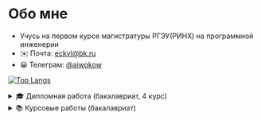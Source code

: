 # Обо мне

-   Учусь на первом курсе магистратуры РГЭУ(РИНХ) на программной инженерии
-   ✉️ Почта: [eckyl@bk.ru](mailto:eckyl@bk.ru)
-   😀 Телеграм: [@aiwokow](https://telegram.me/aiwokow)

[![Top Langs](https://github-readme-stats.vercel.app/api/top-langs/?username=wybin4&layout=compact)](https://github.com/anuraghazra/github-readme-stats)

<details>
<summary>🎓 Дипломная работа (бакалавриат, 4 курс)</summary>

### Платформа для корпоративного обучения

**Технологический стек:**
-   Бэкенд: Java & Spring Boot
-   Фронтенд: Next.js

**Материалы:**
-   📄 [Пояснительная записка](https://drive.google.com/file/d/1uZRtXfrvYbpTEe4QyUdLLvkP_ukHu4Zq/view)
-   🎥 [Презентация](https://drive.google.com/file/d/1B9aa12FMHAV_lGbYAmnqA5G5O-7KFvpc/view)
-   📹 [Демонстрация работы](https://rutube.ru/video/9b6772469c10244cf12cd8aa1e278f10/)
-   💻 [Исходный код](https://github.com/wybin4/flowledge)

</details>

<details>
<summary>📚 Курсовые работы (бакалавриат)</summary>
<br/>
<details>
<summary>4 курс, 1 семестр - Трекинг настроения</summary>
    
<br/>
    
**Проект:** Мобильное приложение для трекинга настроения

**Состав проекта:**
-   Мобильное приложение: Kotlin для Android
-   Бэкенд: Node.js

**Материалы:**
-   📹 [Демонстрация работы](https://rutube.ru/video/5da3924470fe8be5a4bb1d65454874ef/)
-   📱 [Мобильное приложение](https://github.com/wybin4/mood-tracker-mobile)
-   🖥️ [Бэкенд](https://github.com/wybin4/mood-tracker-backend)

</details>

<details>
<br/>
<summary>3 курс, 2 семестр - Мобильное приложение собственника жилья</summary>
    
<br/>
    
**Проект:** Мобильное приложение для собственников жилья

**Технологии:** Kotlin для Android

**Материалы:**
-   📄 [Пояснительная записка](https://drive.google.com/file/d/1MnQTcXBo8PKTTzNf4_BBji0rsf_h5Mse/view)
-   📹 [Демонстрация работы](https://youtu.be/MxwgVbCVKBM)
-   💻 [Исходный код](https://github.com/wybin4/myhome-mobile)

</details>

<details>
<br/>
<details>
<summary>3 курс, 1 семестр - Автоматизация взаимодействия УК и собственников</summary>
    
<br/>
    
**Проект:** Система автоматизации взаимодействия собственников и УК

**Технологический стек:**
-   Фронтенд: NextJS
-   Бэкенд: NestJS
-   Развертывание: Ansible, Docker Swarm

**Материалы:**
-   📄 [Пояснительная записка](https://drive.google.com/file/d/14asqR2Qp9Nc1yUXYMhvSUg1pUwGQY7tT/view)
-   📹 [Демонстрация фронтенда](https://www.youtube.com/watch?v=PFo4jNCRiOU)
-   📹 [Демонстрация развертывания](https://youtu.be/eO4ZHufRHHo)
-   🖼️ [Фронтенд](https://github.com/wybin4/myhome-frontend)
-   🖥️ [Бэкенд](https://github.com/wybin4/myhome)
-   🐳 [Развертывание](https://github.com/wybin4/myhome-ansible)

</details>

<details>
<br/>
<details>
<summary>2 курс, 2 семестр - Сервис поиска работы для студентов</summary>
    
<br/>
    
**Проект:** Сервис поиска работы и подбора персонала

**Технологии:** Laravel

**Материалы:**
-   📹 [Демонстрация работы](https://youtu.be/13wgWBVtEFA)
-   💻 [Исходный код](https://github.com/wybin4/job-service)

</details>

</details>

<details>
<summary>📊 Избранные ВУЗовские работы</summary>


-   🤖 [Анализ тревожных расстройств (MATLAB)](https://github.com/wybin4/fuzzy-logic)
-   🗄️ [Хранилище данных продаж (PLpgSQL)](https://github.com/wybin4/sales-dwh)
-   ⚡ [Параллельное программирование (MPI)](https://github.com/wybin4/lab_mpi)
-   ⚡ [Параллельное программирование (OpenMP)](https://github.com/wybin4/lab_omp)
-   📈 [Методы ранжирования (Python)](https://github.com/wybin4/systems-theory)
-   🏫 [Автоматизация бизнес-школы (PHP)](https://github.com/wybin4/business-school)
-   🚌 [Учет автобусных маршрутов (Java)](https://github.com/wybin4/bus-route-accounting-system)
-   🧭 [Алгоритм A* (C++)](https://github.com/wybin4/a-star-pathfinding)
-   🎯 [Q-обучение vs Глубокое Q-обучение (Python)](https://github.com/wybin4/ql-dql)
-   🔧 [Работы 1 курс (C++)](https://github.com/wybin4/uni-cpp-tasks)

</details>

<summary>🎓 Курсы и обучение</summary>
<br/>
<details>
<summary>Освоенные технологии и фреймворки</summary>
    
<br/>
  
-   🐳 Docker + Ansible + Swarm
-   🏗️ [Микросервисы на NestJs](https://github.com/wybin4/purple)
-   ⚛️ [NextJs](https://github.com/wybin4/top-app)
-   🟢 [NodeJs проекты](https://github.com/wybin4/weather-cli, https://github.com/wybin4/users-api)
-   ⚛️ [React + React Router](https://github.com/wybin4/cryptocurr)

<details>
<br/>
<details>
<summary>Курсы FreeCodeCamp</summary>
    
<br/>
  
-   🟨 [JavaScript Algorithms](https://github.com/wybin4/js-tasks)
-   🎨 **Front End Libraries:**
    -   [Random quotes](https://github.com/wybin4/genshin-random-quotes)
    -   [Markdown previewer](https://github.com/wybin4/markdown-previewer)
    -   [Drum machine](https://github.com/wybin4/drum-kit)
    -   [JS calculator](https://codepen.io/wybin4/pen/wvmYQyQ)
    -   [Pomodoro timer](https://github.com/wybin4/pomodoro)
-   📊 **Data Visualization:**
    -   [Bar chart](https://github.com/wybin4/covid-19-stats)
    -   [Scatterplot graphs](https://github.com/wybin4/home-price-scatterplot)
    -   [Heat map](https://github.com/wybin4/temperature-map)
    -   [Choropleth map](https://github.com/wybin4/quality-of-life-index)
-   🗃️ [Relational Database](https://github.com/wybin4/db-projects)

</details>

</details>

<details>
<summary>🎮 Игры на C++</summary>

### Игровые проекты на C++

-   🧩 [Три в ряд](https://github.com/wybin4/match3)
-   🐰 [Платформер](https://github.com/wybin4/bunny)

</details>
